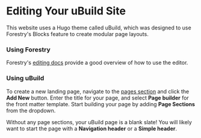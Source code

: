 
# Editing Your uBuild Site
This website uses a Hugo theme called uBuild, which was designed to use Forestry's Blocks feature to create modular page layouts.

### Using Forestry
Forestry's [editing docs](https://forestry.io/docs/editing/) provide a good overview of how to use the editor.

### Using uBuild
To create a new landing page, navigate to the [pages section](#/sections/pages/) and click the **Add New** button. Enter the title for your page, and select **Page builder** for the front matter template. Start building your page by adding **Page Sections** from the dropdown.

Without any page sections, your uBuild page is a blank slate! You will likely want to start the page with a **Navigation header** or a **Simple header**.
